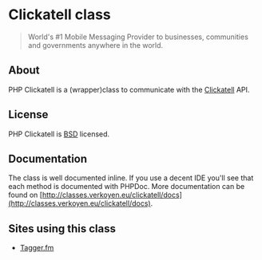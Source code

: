 # Clickatell class

> World's #1 Mobile Messaging Provider to businesses, communities and governments anywhere in the world.

## About

PHP Clickatell is a (wrapper)class to communicate with the [Clickatell](http://www.clickatell.com/) API.

## License

PHP Clickatell is [BSD](http://classes.verkoyen.eu/overview/bsd) licensed.

## Documentation

The class is well documented inline. If you use a decent IDE you'll see that each method is documented with PHPDoc.
More documentation can be found on [http://classes.verkoyen.eu/clickatell/docs](http://classes.verkoyen.eu/clickatell/docs).

## Sites using this class

* [Tagger.fm](http://tagger.fm)